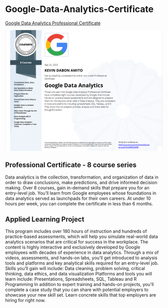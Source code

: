 # Google-Data-Analytics-Certificate

[Google Data Analytics Professional Certificate](https://www.coursera.org/professional-certificates/google-data-analytics)

![](/cert.png)

## Professional Certificate - 8 course series
Data analytics is the collection, transformation, and organization of data in order to draw conclusions, make predictions, and drive informed decision making. 
Over 8 courses, gain in-demand skills that prepare you for an entry-level job. You’ll learn from Google employees whose foundations in data analytics served as launchpads for their own careers. At under 10 hours per week, you can complete the certificate in less than 6 months. 


## Applied Learning Project
This program includes over 180 hours of instruction and hundreds of practice-based assessments, which will help you simulate real-world data analytics scenarios that are critical for success in the workplace. The content is highly interactive and exclusively developed by Google employees with decades of experience in data analytics. Through a mix of videos, assessments, and hands-on labs, you’ll get introduced to analysis tools and platforms and key analytical skills required for an entry-level job.
Skills you’ll gain will include: Data cleaning, problem solving, critical thinking, data ethics, and data visualization
Platforms and tools you will learn include: Presentations, Spreadsheets, SQL, Tableau and R Programming
In addition to expert training and hands-on projects, you'll complete a case study that you can share with potential employers to showcase your new skill set. Learn concrete skills that top employers are hiring for right now.
